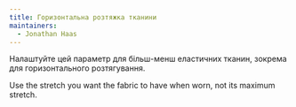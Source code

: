 ```yaml
---
title: Горизонтальна розтяжка тканини
maintainers:
  - Jonathan Haas
---
```


Налаштуйте цей параметр для більш-менш еластичних тканин, зокрема для горизонтального розтягування.

Use the stretch you want the fabric to have when worn, not its maximum stretch.
